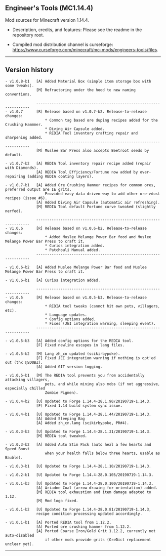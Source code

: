 
## Engineer's Tools (MC1.14.4)

Mod sources for Minecraft version 1.14.4.

- Description, credits, and features: Please see the readme in the repository root.

- Compiled mod distribution channel is curseforge: https://www.curseforge.com/minecraft/mc-mods/engineers-tools/files.

----
## Version history

    - v1.0.8-b1   [A] Added Material Box (simple item storage box with some tweaks).
                  [M] Refractoring under the hood to new naming conventions.

                  -------------------------------------------------------------------
    - v1.0.7      [R] Release based on v1.0.7-b2. Release-to-release changes:
                      * Common tag based ore duping recipes added for the Crushing Hammmer.
                      * Diving Air Capsule added.
                      * REDIA Tool inventory crafting repair and sharpening added.
                  -------------------------------------------------------------------
                  [M] Muslee Bar Press also accepts Beetroot seeds by default.

    - v1.0.7-b2   [A] REDIA Tool inventory repair recipe added (repair with Diamonds).
                  [A] REDIA Tool Efficiency/Fortune now added by over-repairing (adding REDIA coating layers).

    - v1.0.7-b1   [A] Added Ore Crushing Hammer recipes for common ores, preferred output are IE grits.
                      Provided easy data driven way to add other ore->dust recipes (issue #6).
                  [A] Added Diving Air Capsule (automatic air refreshing).
                  [M] REDIA Tool default Fortune curve tweaked (slightly nerfed).

                  -------------------------------------------------------------------
    - v1.0.6      [R] Release based on v1.0.6-b2. Release-to-release changes:
                      * Added Muslee Melange Power Bar food and Muslee Melange Power Bar Press to craft it.
                      * Curios integration added.
                      * Patchouli Manual added.
                  -------------------------------------------------------------------

    - v1.0.6-b2   [A] Added Muslee Melange Power Bar food and Muslee Melange Power Bar Press to craft it.

    - v1.0.6-b1   [A] Curios integration added.

                  -------------------------------------------------------------------
    - v1.0.5      [R] Release based on v1.0.5-b3. Release-to-release changes:
                      * REDIA tool tweaks (cannot hit own pets, villagers, etc).
                      * Language updates.
                      * Config options added.
                      * Fixes (JEI integration warning, sleeping event).
                  -------------------------------------------------------------------

    - v1.0.5-b3   [A] Added config options for the REDIA tool.
                  [F] Fixed newline escapes in lang files.

    - v1.0.5-b2   [M] Lang zh_cn updated (scikirbypoke).
                  [F] Fixed JEI integration warning if nothing is opt'ed out (thx @SDUBZ).
                  [A] Added GIT version logging.

    - v1.0.5-b1   [M] The REDIA tool prevents you from accidentally attacking villagers,
                      pets, and while mining also mobs (if not aggressive, especially chilled
                      Zombie Pigmen).

    - v1.0.4-b2   [U] Updated to Forge 1.14.4-28.1.90/20190719-1.14.3.
                  [F] Fixed 1.14 build system sync issue.

    - v1.0.4-b1   [U] Updated to Forge 1.14.4-28.1.44/20190719-1.14.3.
                  [A] Added Sleeping Bag
                  [A] Added zh_cn.lang (scikirbypoke, PR#4).

    - v1.0.3-b3   [U] Updated to Forge 1.14.4-28.1.31/20190719-1.14.3.
                  [M] REDIA tool tweaked.

    - v1.0.3-b2   [A] Added Auto Stim Pack (auto heal a few hearts and Speed Boost
                      when your health falls below three hearts, usable as Bauble).

    - v1.0.3-b1   [U] Updated to Forge 1.14.4-28.1.10/20190719-1.14.3.

    - v1.0.2-b1   [U] Updated to Forge 1.14.4-28.0.105/20190719-1.14.3.

    - v1.0.1-b3   [U] Updated to Forge 1.14.4-28.0.100/20190719-1.14.3.
                  [A] Ariadne Coal (arrow drawing for orientation) added.
                  [M] REDIA tool exhaustion and item damage adapted to 1.12.
                  [M] Mod logo fixed.

    - v1.0.1-b2   [U] Updated to Forge 1.14.4-28.0.81/20190719-1.14.3,
                  recipe condition processing updated accordingly.

    - v1.0.1-b1   [A] Ported REDIA tool from 1.12.2.
                  [A] Ported ore crushing hammer from 1.12.2.
                  [A] Ported Coarse Iron/Gold Grit 1.12.2, currently not auto-disabled
                      if other mods provide grits (OreDict replacement unclear yet).

-----
